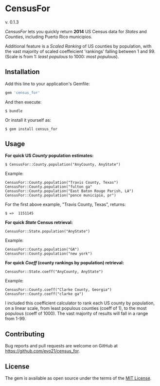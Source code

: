 # CensusFor 
v. 0.1.3

*CensusFor* lets you quickly return **2014** US Census data for _States_ and _Counties_, including Puerto Rico municipios.

Additional feature is a _Scaled Ranking_ of US counties by population, with the vast majority of scaled coeffeicient 'rankings' falling between 1 and 99. (Scale is from 1: _least populous_ to 1000: _most populous_).

## Installation

Add this line to your application's Gemfile:

```ruby
gem 'census_for'
```

And then execute:

    $ bundle

Or install it yourself as:

    $ gem install census_for

## Usage

**For quick US _County_ population estimates:**

    $ CensusFor::County.population("AnyCounty, AnyState")

Example:

    CensusFor::County.population("Travis County, Texas")
    CensusFor::County.population("fulton ga"
    CensusFor::County.population("East Baton Rouge Parish, LA")
    CensusFor::County.population("ponce municipio, pr")

For the first above example, "Travis County, Texas", returns:

    $ =>  1151145

**For quick _State_ Census retrieval:**

    CensusFor::State.population("AnyState")

Example:

    CensusFor::County.population("GA")
    CensusFor::County.population("new york")
    
**For quick _Coeff_ (county rankings by population) retrieval:**

    CensusFor::State.coeff("AnyCounty, AnyState")

Example:

    CensusFor::County.coeff("Clarke County, Georgia")
    CensusFor::County.coeff("clarke ga")
    
I included this coefficient calculator to rank each US county by population, on a linear scale, from least populous counties (coeff of 1), to the most populous (coeff of 1000).  The vast majority of results will fall in a range from 1-99.

## Contributing

Bug reports and pull requests are welcome on GitHub at https://github.com/evo21/census_for.

## License

The gem is available as open source under the terms of the [MIT License](http://opensource.org/licenses/MIT).
